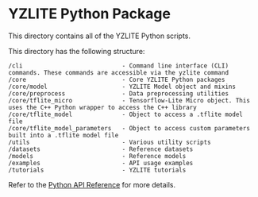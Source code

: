 # YZLITE Python Package

This directory contains all of the YZLITE Python scripts.

This directory has the following structure:

```
/cli                            - Command line interface (CLI) commands. These commands are accessible via the yzlite command
/core                           - Core YZLITE Python packages
/core/model                     - YZLITE Model object and mixins
/core/preprocess                - Data preprocessing utilities
/core/tflite_micro              - Tensorflow-Lite Micro object. This uses the C++ Python wrapper to access the C++ library
/core/tflite_model              - Object to access a .tflite model file
/core/tflite_model_parameters   - Object to access custom parameters built into a .tflite model file
/utils                          - Various utility scripts
/datasets                       - Reference datasets
/models                         - Reference models
/examples                       - API usage examples
/tutorials                      - YZLITE tutorials
```

Refer to the [Python API Reference](https://github.com/ReRAM-Labs/yzlite/docs/python_api/python_api.html) for more details.
